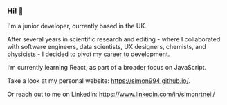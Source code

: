 ### Hi! 👋

I'm a junior developer, currently based in the UK. 

After several years in scientific research and editing - where I collaborated with software engineers, data scientists, UX designers, chemists, and physicists - I decided to pivot my career to development. 

I’m currently learning React, as part of a broader focus on JavaScript.  

Take a look at my personal website: https://simon994.github.io/. 

Or reach out to me on LinkedIn: https://www.linkedin.com/in/simonrtneil/

<!--
**Simon994/Simon994** is a ✨ _special_ ✨ repository because its `README.md` (this file) appears on your GitHub profile.


